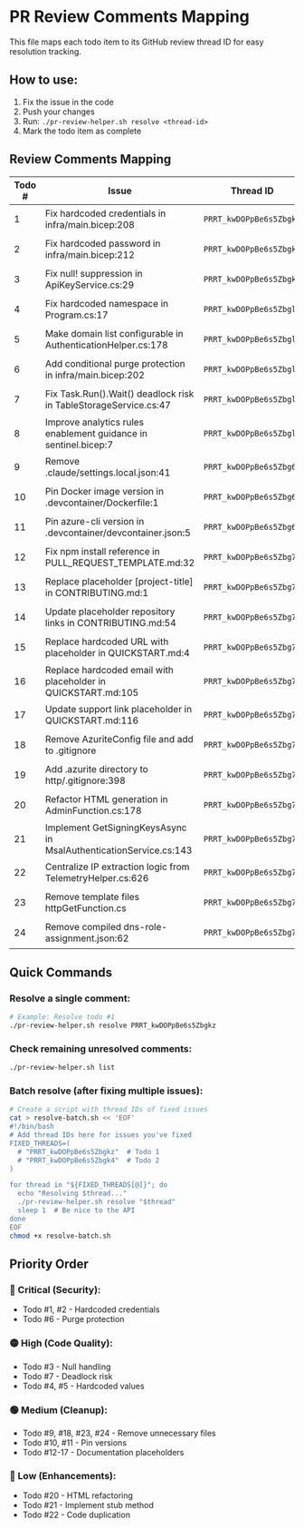# PR Review Comments Mapping

This file maps each todo item to its GitHub review thread ID for easy resolution tracking.

## How to use:
1. Fix the issue in the code
2. Push your changes
3. Run: `./pr-review-helper.sh resolve <thread-id>` 
4. Mark the todo item as complete

## Review Comments Mapping

| Todo # | Issue | Thread ID | Status |
|--------|-------|-----------|---------|
| 1 | Fix hardcoded credentials in infra/main.bicep:208 | `PRRT_kwDOPpBe6s5Zbgkz` | ⏳ Pending |
| 2 | Fix hardcoded password in infra/main.bicep:212 | `PRRT_kwDOPpBe6s5Zbgk4` | ⏳ Pending |
| 3 | Fix null! suppression in ApiKeyService.cs:29 | `PRRT_kwDOPpBe6s5Zbgk7` | ⏳ Pending |
| 4 | Fix hardcoded namespace in Program.cs:17 | `PRRT_kwDOPpBe6s5ZbglB` | ⏳ Pending |
| 5 | Make domain list configurable in AuthenticationHelper.cs:178 | `PRRT_kwDOPpBe6s5ZbglE` | ⏳ Pending |
| 6 | Add conditional purge protection in infra/main.bicep:202 | `PRRT_kwDOPpBe6s5ZbglG` | ⏳ Pending |
| 7 | Fix Task.Run().Wait() deadlock risk in TableStorageService.cs:47 | `PRRT_kwDOPpBe6s5ZbglK` | ⏳ Pending |
| 8 | Improve analytics rules enablement guidance in sentinel.bicep:7 | `PRRT_kwDOPpBe6s5ZbglO` | ⏳ Pending |
| 9 | Remove .claude/settings.local.json:41 | `PRRT_kwDOPpBe6s5Zbg6z` | ⏳ Pending |
| 10 | Pin Docker image version in .devcontainer/Dockerfile:1 | `PRRT_kwDOPpBe6s5Zbg66` | ⏳ Pending |
| 11 | Pin azure-cli version in .devcontainer/devcontainer.json:5 | `PRRT_kwDOPpBe6s5Zbg6-` | ⏳ Pending |
| 12 | Fix npm install reference in PULL_REQUEST_TEMPLATE.md:32 | `PRRT_kwDOPpBe6s5Zbg7E` | ⏳ Pending |
| 13 | Replace placeholder [project-title] in CONTRIBUTING.md:1 | `PRRT_kwDOPpBe6s5Zbg7G` | ⏳ Pending |
| 14 | Update placeholder repository links in CONTRIBUTING.md:54 | `PRRT_kwDOPpBe6s5Zbg7K` | ⏳ Pending |
| 15 | Replace hardcoded URL with placeholder in QUICKSTART.md:4 | `PRRT_kwDOPpBe6s5Zbg7N` | ⏳ Pending |
| 16 | Replace hardcoded email with placeholder in QUICKSTART.md:105 | `PRRT_kwDOPpBe6s5Zbg7Q` | ⏳ Pending |
| 17 | Update support link placeholder in QUICKSTART.md:116 | `PRRT_kwDOPpBe6s5Zbg7U` | ⏳ Pending |
| 18 | Remove AzuriteConfig file and add to .gitignore | `PRRT_kwDOPpBe6s5Zbg7b` | ⏳ Pending |
| 19 | Add .azurite directory to http/.gitignore:398 | `PRRT_kwDOPpBe6s5Zbg7h` | ⏳ Pending |
| 20 | Refactor HTML generation in AdminFunction.cs:178 | `PRRT_kwDOPpBe6s5Zbg7k` | ⏳ Pending |
| 21 | Implement GetSigningKeysAsync in MsalAuthenticationService.cs:143 | `PRRT_kwDOPpBe6s5Zbg7o` | ⏳ Pending |
| 22 | Centralize IP extraction logic from TelemetryHelper.cs:626 | `PRRT_kwDOPpBe6s5Zbg7q` | ⏳ Pending |
| 23 | Remove template files httpGetFunction.cs | `PRRT_kwDOPpBe6s5Zbg7u` | ⏳ Pending |
| 24 | Remove compiled dns-role-assignment.json:62 | `PRRT_kwDOPpBe6s5Zbg7w` | ⏳ Pending |

## Quick Commands

### Resolve a single comment:
```bash
# Example: Resolve todo #1
./pr-review-helper.sh resolve PRRT_kwDOPpBe6s5Zbgkz
```

### Check remaining unresolved comments:
```bash
./pr-review-helper.sh list
```

### Batch resolve (after fixing multiple issues):
```bash
# Create a script with thread IDs of fixed issues
cat > resolve-batch.sh << 'EOF'
#!/bin/bash
# Add thread IDs here for issues you've fixed
FIXED_THREADS=(
  # "PRRT_kwDOPpBe6s5Zbgkz"  # Todo 1
  # "PRRT_kwDOPpBe6s5Zbgk4"  # Todo 2
)

for thread in "${FIXED_THREADS[@]}"; do
  echo "Resolving $thread..."
  ./pr-review-helper.sh resolve "$thread"
  sleep 1  # Be nice to the API
done
EOF
chmod +x resolve-batch.sh
```

## Priority Order

### 🔴 Critical (Security):
- Todo #1, #2 - Hardcoded credentials
- Todo #6 - Purge protection

### 🟡 High (Code Quality):
- Todo #3 - Null handling
- Todo #7 - Deadlock risk
- Todo #4, #5 - Hardcoded values

### 🟢 Medium (Cleanup):
- Todo #9, #18, #23, #24 - Remove unnecessary files
- Todo #10, #11 - Pin versions
- Todo #12-17 - Documentation placeholders

### 🔵 Low (Enhancements):
- Todo #20 - HTML refactoring
- Todo #21 - Implement stub method
- Todo #22 - Code duplication